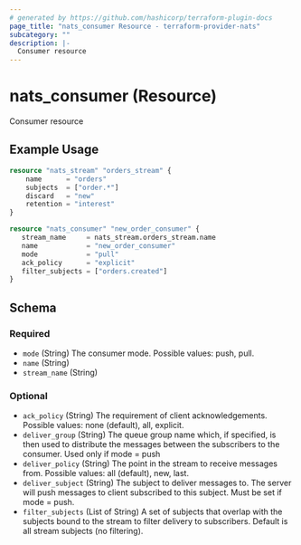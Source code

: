 ```yaml
---
# generated by https://github.com/hashicorp/terraform-plugin-docs
page_title: "nats_consumer Resource - terraform-provider-nats"
subcategory: ""
description: |-
  Consumer resource
---
```


# nats_consumer (Resource)

Consumer resource

## Example Usage

```terraform
resource "nats_stream" "orders_stream" {
    name      = "orders"
    subjects  = ["order.*"]
    discard   = "new"
    retention = "interest"
}

resource "nats_consumer" "new_order_consumer" {
   stream_name     = nats_stream.orders_stream.name
   name            = "new_order_consumer" 
   mode            = "pull"
   ack_policy      = "explicit"
   filter_subjects = ["orders.created"]
}
```

<!-- schema generated by tfplugindocs -->
## Schema

### Required

- `mode` (String) The consumer mode. Possible values: push, pull.
- `name` (String)
- `stream_name` (String)

### Optional

- `ack_policy` (String) The requirement of client acknowledgements. Possible values: none (default), all, explicit.
- `deliver_group` (String) The queue group name which, if specified, is then used to distribute the messages between the subscribers to the consumer. Used only if mode = push
- `deliver_policy` (String) The point in the stream to receive messages from. Possible values: all (default), new, last.
- `deliver_subject` (String) The subject to deliver messages to. The server will push messages to client subscribed to this subject. Must be set if mode = push.
- `filter_subjects` (List of String) A set of subjects that overlap with the subjects bound to the stream to filter delivery to subscribers. Default is all stream subjects (no filtering).
